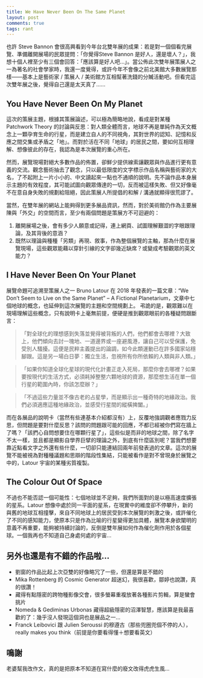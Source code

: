 ```yaml
---
title: We Have Never Been On The Same Planet
layout: post
comments: true
tags: rant
---
```


也許 Steve Bannon 會很高興看到今年台北雙年展的成果：若是對一個個看完展覽、準備離開展場的民眾提問：「你覺得Steve Bannon 是好人，還是壞人？」，我想十個人裡至少有三個會回答：「應該算是好人吧…」。當公佈此次雙年展策展人之一為著名的社會學家時，我還一度覺得，或許今年不會像之前北美館大多數展覽那樣——基本上是藝術家 / 策展人 / 美術館方互相幫著洗錢的分贓活動吧。但看完這次雙年展之後，覺得自己還是太天真了……

## You Have Never Been On My Planet

這次的策展主題，根據其策展論述，可以極為簡略地說，看成是對某種 Patchwork Theory 的討論與反思：對人類全體而言，地球不再是單純作為天文概念上一顆孕育生命的行星，而是建立自人的不同視角，其對世界的認知、記憶和反應之間交集或矛盾之「地」。而對於活在不同「地球」的居民之間，要如何互相理解、想像彼此的存在，我認為是本次展覽的重心所在。

然而，展覽現場對絕大多數作品的佈置，卻鮮少提供線索讓觀眾與作品進行更有意義的交流。觀念藝術抽去了觀念，只以最低限度的文字標示作品名稱與藝術家的大名，了不起附上一片小小的、中文讀起來一點也不通順的說明。先不論作品本身展示主題的有效程度，其可能試圖向觀眾傳達的一切，反而被這樣失敗、但又好像毫不在意自身失敗的規劃給阻絕，因此策展人所提倡的和解 / 溝通就顯得很荒謬了。

當然，在雙年展的網站上能夠得到更多展品資訊，然而，對於美術館仍作為主要展陳與「外交」的空間而言，至少有兩個問題是策展方不可迴避的：

1. 離開展場之後，會有多少人願意或記得，連上網頁、試圖理解艱澀的字眼跟理論，及其背後的意涵？
2. 既然以理論與種種「另類」再現、敘事，作為整個展覽的主軸，那為什麼在展覽現場，這些觀眾能藉以穿針引線的文字卻幾近缺席？或變成考驗觀眾的英文能力？

## I Have Never Been On Your Planet

展覽命題可追溯至策展人之一 Bruno Latour 在 2018 年發表的一篇文章：“We Don’t Seem to Live on the Same Planet” – A Fictional Planetarium，文章中七個地球的概念，也延伸到這次展覽的主題和空間規劃上。 弔詭的是，觀眾難以在現場理解這些概念，只有說明卡上毫無前提，便硬是推到觀眾眼前的各種疑問跟斷言：

> 「對全球化的理想感到失落並覺得被背叛的人們，他們都會去哪裡？大致上，他們傾向去討一塊地、一道邊界或一座避風港，讓自己可以受保護，免受別人騷擾。這便是民粹主義提出的論調，如今此類運動已在許多國家站穩腳跟。這是另一場白日夢：獨立生活，忽視所有你所依賴的人類與非人類。」

> 「如果你知道全球化星球的現代化計畫正走入死局，那麼你會去哪裡？如果要按現代的生活方式，必須耗掉整整六顆地球的資源，那麼想生活在單一個行星的範圍內時，你該怎麼辦？」

> 「不過這些力量並不像古老的占星學，而是顯示出一種奇特的地緣政治。我們必須適應這種地緣政治，並感受行星間的縱橫捭闔。」

而在各展品的說明卡（當然有些連基本介紹都沒有）上，反覆地強調觀者應戮力反思，但問題是要對什麼反思？該問的問題跟可能的回應，不都已經被你們寫在牆上了嗎？「該捫心自問想要住在哪顆行星了」，這些似是而非的地球之間，除了名字不太一樣，並且都是顯影自學界巨擘的理論之外，到底有什麼區別呢？當我們想要靠近點看文字之外還有些什麼，一切卻只能連結回兩年前發表過的文章。這次的展覽不能被視為對種種議題和思辯的階段性集結，只能被看作是對不曾現身於展覽之中的，Latour 宇宙的某種劣質複製。

## The Colour Out Of Space

不過也不能否認一個可能性：七個地球並不足夠，我們所面對的是以極高速度擴張的星系。Latour 想像中處於同一平面的星系，在現實中的維度卻不停攀升，新的與舊的地球互相撞擊，來自不同地球上的居民受到本次展覽的刺激之後，或許催化了不同的感知能力，使原本只是作為比喻的行星變得更加具體，展覽本身欲闡明的意義不再重要，能夠被持續討論的，反倒是雙年展如何作為催化劑作用於各個星球。一個我再也不知道自己身處何處的宇宙...

## 另外也還是有不錯的作品啦…

- 劉窗的作品比起上次亞雙的好像略冗了一些，但還是算是不錯的
- Mika Rottenberg 的 Cosmic Generator 超迷幻，我很喜歡，鄒婷也說讚，真的很讚！
- 藏得有點隱密的跨物種影像交會，很多螢幕重複放著各種影片剪輯，算是蠻會挑片
- Nomeda & Gediminas Urbonas 藏得超級隱密的沼澤智慧，應該算是我最喜歡的了：幾乎沒人發現這個洞也是展品之一…
- Franck Leibovici 跟 Julien Seroussi 的穆遵古（那些兜圈兜個不停的人）， really makes you think（前提是你要看得懂＋想要看英文）

## 鳴謝

老婆幫我改作文，真的是把原本不知道在寫什麼的廢文改得虎虎生風...
